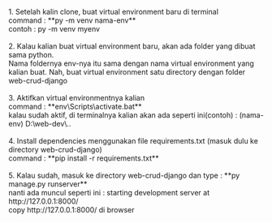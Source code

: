 <p>
  1. Setelah kalin clone, buat virtual environment baru di terminal
  <br>
     command : **py -m venv nama-env**
  <br>
     contoh : py -m venv myenv
  <br>
  <br>
  2. Kalau kalian buat virtual environment baru, akan ada folder yang dibuat sama python. 
  <br>
     Nama foldernya env-nya itu sama dengan nama virtual environment yang kalian buat. Nah, buat virtual environment satu directory dengan folder web-crud-django
  <br>
  <br>
  3. Aktifkan virtual environmentnya kalian
  <br>
     command : **env\Scripts\activate.bat**
  <br>
     kalau sudah aktif, di terminalnya kalian akan ada seperti ini(contoh) : (nama-env) D:\web-dev\..
  <br>
  <br>
  4. Install dependencies menggunakan file requirements.txt (masuk dulu ke directory web-crud-django)
  <br>
     command : **pip install -r requirements.txt**
  <br>
  <br>
  5. Kalau sudah, masuk ke directory web-crud-django dan type : **py manage.py runserver**
  <br>
  nanti ada muncul seperti ini : starting development server at http://127.0.0.1:8000/
  <br>
  copy http://127.0.0.1:8000/ di browser
  <br>
</p>

